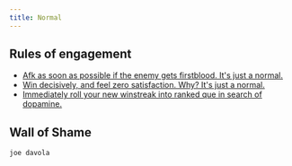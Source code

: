 ```yaml
---
title: Normal
---
```


## Rules of engagement

- [Afk as soon as possible if the enemy gets firstblood. It's just a normal.](#table-of-contents2)
- [Win decisively, and feel zero satisfaction. Why? It's just a normal.](#anchor1)
- [Immediately roll your new winstreak into ranked que in search of dopamine.](#anchor2)

## Wall of Shame
```python
joe davola
```

